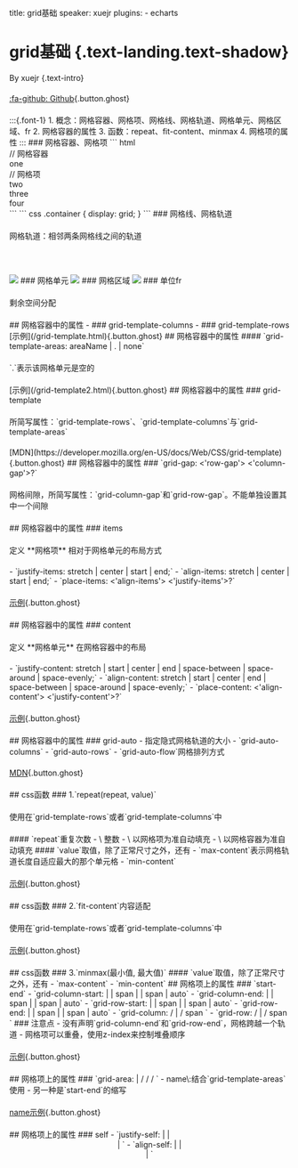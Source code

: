 title: grid基础
speaker: xuejr
plugins:
    - echarts

<slide class="bg-black-blue aligncenter" image="https://source.unsplash.com/C1HhAQrbykQ/ .dark">

# grid基础 {.text-landing.text-shadow}

By xuejr {.text-intro}

[:fa-github: Github](https://github.com/xuejianrong/grid){.button.ghost}

<slide class="bg-black-blue aligncenter" image="https://source.unsplash.com/C1HhAQrbykQ/ .dark">
:::{.font-1}
1. 概念：网格容器、网格项、网格线、网格轨道、网格单元、网格区域、fr
2. 网格容器的属性
3. 函数：repeat、fit-content、minmax
4. 网格项的属性
:::

<slide class="bg-black-blue aligncenter" image="https://source.unsplash.com/C1HhAQrbykQ/ .dark">
### 网格容器、网格项
``` html
<div class="container"> // 网格容器
    <div class="item">one</div> // 网格项
    <div class="item">two</div>
    <div class="item">three</div>
    <div class="item">four</div>
</div>
```
``` css
.container {
    display: grid;
}
```
<slide class="bg-black-blue aligncenter" image="https://source.unsplash.com/C1HhAQrbykQ/ .dark">
### 网格线、网格轨道
<p>网格轨道：相邻两条网格线之间的轨道</p>
<img src="/grid_line.png" style="margin-top: 40px;">

<slide class="bg-black-blue aligncenter" image="https://source.unsplash.com/C1HhAQrbykQ/ .dark">
### 网格单元
<img src="/grid_cell.png" style="margin-top: 40px;">

<slide class="bg-black-blue aligncenter" image="https://source.unsplash.com/C1HhAQrbykQ/ .dark">
### 网格区域
<img src="/grid_area.png" style="margin-top: 40px;">

<slide class="bg-black-blue aligncenter" image="https://source.unsplash.com/C1HhAQrbykQ/ .dark">
### 单位fr
<p>剩余空间分配</p>

<slide class="bg-black-blue aligncenter" image="https://source.unsplash.com/C1HhAQrbykQ/ .dark">
## 网格容器中的属性
- ### grid-template-columns
- ### grid-template-rows
[示例](/grid-template.html){.button.ghost}

<slide class="bg-black-blue aligncenter" image="https://source.unsplash.com/C1HhAQrbykQ/ .dark">
## 网格容器中的属性
#### `grid-template-areas: areaName | . | none`
<p>`.`表示该网格单元是空的</p>
[示例](/grid-template2.html){.button.ghost}


<slide class="bg-black-blue aligncenter" image="https://source.unsplash.com/C1HhAQrbykQ/ .dark">
## 网格容器中的属性
### grid-template
<p>所简写属性：`grid-template-rows`、`grid-template-columns`与`grid-template-areas`</p>
[MDN](https://developer.mozilla.org/en-US/docs/Web/CSS/grid-template){.button.ghost}

<slide class="bg-black-blue aligncenter" image="https://source.unsplash.com/C1HhAQrbykQ/ .dark">
## 网格容器中的属性
### `grid-gap: <'row-gap'> <'column-gap'>?`
<p>网格间隙，所简写属性：`grid-column-gap`和`grid-row-gap`。不能单独设置其中一个间隙</p>

<slide class="bg-black-blue aligncenter" image="https://source.unsplash.com/C1HhAQrbykQ/ .dark">
## 网格容器中的属性
### items
<p>定义 **网格项** 相对于网格单元的布局方式</p>
- `justify-items: stretch | center | start | end;`
- `align-items: stretch | center | start | end;`
- `place-items: <'align-items'> <'justify-items'>?`

[示例](/place-items.html){.button.ghost}

<slide class="bg-black-blue aligncenter" image="https://source.unsplash.com/C1HhAQrbykQ/ .dark">
## 网格容器中的属性
### content
<p>定义 **网格单元** 在网格容器中的布局</p>
- `justify-content: stretch | start | center | end | space-between | space-around | space-evenly;`
- `align-content: stretch | start | center | end | space-between | space-around | space-evenly;`
- `place-content: <'align-content'> <'justify-content'>?`

[示例](/place-content.html){.button.ghost}

<slide class="bg-black-blue aligncenter" image="https://source.unsplash.com/C1HhAQrbykQ/ .dark">
## 网格容器中的属性
### grid-auto
- 指定隐式网格轨道的大小
  - `grid-auto-columns`
  - `grid-auto-rows`
- `grid-auto-flow`网格排列方式
  
[MDN](https://developer.mozilla.org/en-US/docs/Web/CSS/grid-auto-flow){.button.ghost}

<slide class="bg-black-blue aligncenter" image="https://source.unsplash.com/C1HhAQrbykQ/ .dark">
## css函数
### 1.`repeat(repeat, value)`
<p>使用在`grid-template-rows`或者`grid-template-columns`中</p>
#### `repeat`重复次数
- \<number\> 整数
- \<auto-fill\> 以网格项为准自动填充
- \<auto-fit\> 以网格容器为准自动填充
#### `value`取值，除了正常尺寸之外，还有
- `max-content`表示网格轨道长度自适应最大的那个单元格
- `min-content`

[示例](/repeat.html){.button.ghost}

<slide class="bg-black-blue aligncenter" image="https://source.unsplash.com/C1HhAQrbykQ/ .dark">
## css函数
### 2.`fit-content`内容适配
<p>使用在`grid-template-rows`或者`grid-template-columns`中</p>

[示例](/fit-content.html){.button.ghost}

<slide class="bg-black-blue aligncenter" image="https://source.unsplash.com/C1HhAQrbykQ/ .dark">
## css函数
### 3.`minmax(最小值, 最大值)`
#### `value`取值，除了正常尺寸之外，还有
- `max-content`
- `min-content`

<slide class="bg-black-blue aligncenter" image="https://source.unsplash.com/C1HhAQrbykQ/ .dark">
## 网格项上的属性
### `start-end`
- `grid-column-start: <number> | <name> | span | <number> | span <name> | auto`
- `grid-column-end: <number> | <name> | span | <number> | span <name> | auto`
- `grid-row-start: <number> | <name> | span | <number> | span <name> | auto`
- `grid-row-end: <number> | <name> | span | <number> | span <name> | auto`
- `grid-column: <start-line> / <end-line> | <start-line> / span <value>`
- `grid-row: <start-line> / <end-line> | <start-line> / span <value>`
### 注意点
- 没有声明`grid-column-end`和`grid-row-end`，网格跨越一个轨道
- 网格项可以重叠，使用z-index来控制堆叠顺序

[示例](/start-end.html){.button.ghost}

<slide class="bg-black-blue aligncenter" image="https://source.unsplash.com/C1HhAQrbykQ/ .dark">
## 网格项上的属性
### `grid-area: <name> | <row-start> / <column-start> / <row-end> / <column-end>`
- name\:结合`grid-template-areas`使用
- 另一种是`start-end`的缩写

[name示例](/grid-area.html){.button.ghost}

<slide class="bg-black-blue aligncenter" image="https://source.unsplash.com/C1HhAQrbykQ/ .dark">
## 网格项上的属性
### self
- `justify-self: <start> | <end> | <center> | <stretch>`
- `align-self: <start> | <end> | <center> | <stretch>`


<style>
p {
    margin: 20px 0;
}
.wrap {
    width: 900px;
}
.font-1 li {
    font-size: 30px;
    line-height: 2em;
    text-align: left;
}
code[class*=language-], pre[class*=language-] {
    color: #fff;
    text-shadow: none;
}
</style>